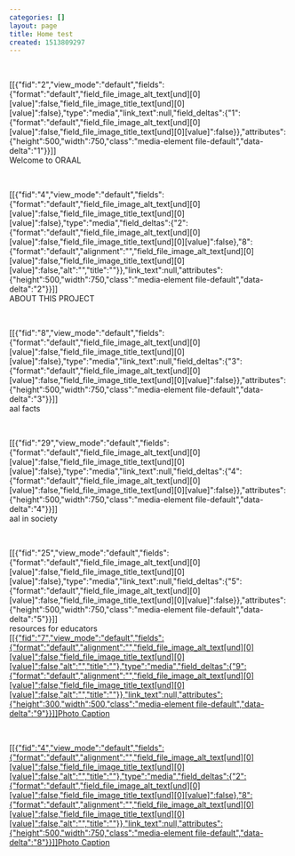```yaml
---
categories: []
layout: page
title: Home test
created: 1513809297
---
```

<p>&nbsp;</p><div class="feature feature--scale"><div class="feature__frame"><div class="feature__image">[[{"fid":"2","view_mode":"default","fields":{"format":"default","field_file_image_alt_text[und][0][value]":false,"field_file_image_title_text[und][0][value]":false},"type":"media","link_text":null,"field_deltas":{"1":{"format":"default","field_file_image_alt_text[und][0][value]":false,"field_file_image_title_text[und][0][value]":false}},"attributes":{"height":500,"width":750,"class":"media-element file-default","data-delta":"1"}}]]</div><div class="feature__content"><div class="feature__tagline">Welcome to ORAAL</div></div></div></div><p>&nbsp;</p><div class="grid grid--3col"><div class="grid__item"><div class="captioned-photo captioned-photo--shade"><div class="captioned-photo__photo">[[{"fid":"4","view_mode":"default","fields":{"format":"default","field_file_image_alt_text[und][0][value]":false,"field_file_image_title_text[und][0][value]":false},"type":"media","field_deltas":{"2":{"format":"default","field_file_image_alt_text[und][0][value]":false,"field_file_image_title_text[und][0][value]":false},"8":{"format":"default","alignment":"","field_file_image_alt_text[und][0][value]":false,"field_file_image_title_text[und][0][value]":false,"alt":"","title":""}},"link_text":null,"attributes":{"height":500,"width":750,"class":"media-element file-default","data-delta":"2"}}]]</div><div class="captioned-photo__caption">ABOUT THIS PROJECT</div></div><p>&nbsp;</p></div><div class="grid__item"><div class="captioned-photo captioned-photo--shade"><div class="captioned-photo__photo">[[{"fid":"8","view_mode":"default","fields":{"format":"default","field_file_image_alt_text[und][0][value]":false,"field_file_image_title_text[und][0][value]":false},"type":"media","link_text":null,"field_deltas":{"3":{"format":"default","field_file_image_alt_text[und][0][value]":false,"field_file_image_title_text[und][0][value]":false}},"attributes":{"height":500,"width":750,"class":"media-element file-default","data-delta":"3"}}]]</div><div class="captioned-photo__caption">aal facts</div></div><p>&nbsp;</p></div><div class="grid__item"><div class="captioned-photo captioned-photo--shade"><div class="captioned-photo__photo">[[{"fid":"29","view_mode":"default","fields":{"format":"default","field_file_image_alt_text[und][0][value]":false,"field_file_image_title_text[und][0][value]":false},"type":"media","link_text":null,"field_deltas":{"4":{"format":"default","field_file_image_alt_text[und][0][value]":false,"field_file_image_title_text[und][0][value]":false}},"attributes":{"height":500,"width":750,"class":"media-element file-default","data-delta":"4"}}]]</div><div class="captioned-photo__caption">aal in society</div></div><p>&nbsp;</p></div><div class="grid__item"><div class="captioned-photo captioned-photo--shade"><div class="captioned-photo__photo">[[{"fid":"25","view_mode":"default","fields":{"format":"default","field_file_image_alt_text[und][0][value]":false,"field_file_image_title_text[und][0][value]":false},"type":"media","link_text":null,"field_deltas":{"5":{"format":"default","field_file_image_alt_text[und][0][value]":false,"field_file_image_title_text[und][0][value]":false}},"attributes":{"height":500,"width":750,"class":"media-element file-default","data-delta":"5"}}]]</div><div class="captioned-photo__caption" style="">resources for educators</div></div></div><div class="grid__item"><a class="button-photo button-photo--shade" href="/"><span class="button-photo__photo">[[{"fid":"7","view_mode":"default","fields":{"format":"default","alignment":"","field_file_image_alt_text[und][0][value]":false,"field_file_image_title_text[und][0][value]":false,"alt":"","title":""},"type":"media","field_deltas":{"9":{"format":"default","alignment":"","field_file_image_alt_text[und][0][value]":false,"field_file_image_title_text[und][0][value]":false,"alt":"","title":""}},"link_text":null,"attributes":{"height":300,"width":500,"class":"media-element file-default","data-delta":"9"}}]]</span><span class="button-photo__caption">Photo Caption</span></a><p>&nbsp;</p></div><div class="grid__item"><p><a class="button-photo button-photo--shade" href="https://oraal-stage.uoregon.edu/about"><span class="button-photo__photo">[[{"fid":"4","view_mode":"default","fields":{"format":"default","alignment":"","field_file_image_alt_text[und][0][value]":false,"field_file_image_title_text[und][0][value]":false,"alt":"","title":""},"type":"media","field_deltas":{"2":{"format":"default","field_file_image_alt_text[und][0][value]":false,"field_file_image_title_text[und][0][value]":false},"8":{"format":"default","alignment":"","field_file_image_alt_text[und][0][value]":false,"field_file_image_title_text[und][0][value]":false,"alt":"","title":""}},"link_text":null,"attributes":{"height":500,"width":750,"class":"media-element file-default","data-delta":"8"}}]]</span><span class="button-photo__caption">Photo Caption</span></a></p></div></div><p>&nbsp;</p>
